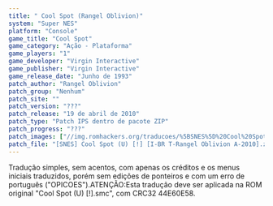 ```yaml
---
title: " Cool Spot (Rangel Oblivion)"
system: "Super NES"
platform: "Console"
game_title: "Cool Spot"
game_category: "Ação - Plataforma"
game_players: "1"
game_developer: "Virgin Interactive"
game_publisher: "Virgin Interactive"
game_release_date: "Junho de 1993"
patch_author: "Rangel Oblivion"
patch_group: "Nenhum"
patch_site: ""
patch_version: "???"
patch_release: "19 de abril de 2010"
patch_type: "Patch IPS dentro de pacote ZIP"
patch_progress: "???"
patch_images: ["//img.romhackers.org/traducoes/%5BSNES%5D%20Cool%20Spot%20-%20Rangel%20Oblivion%20-%201.png","//img.romhackers.org/traducoes/%5BSNES%5D%20Cool%20Spot%20-%20Rangel%20Oblivion%20-%202.png","//img.romhackers.org/traducoes/%5BSNES%5D%20Cool%20Spot%20-%20Rangel%20Oblivion%20-%203.png"]
patch_file: "[SNES] Cool Spot (U) [!] [I-BR T-Rangel Oblivion A-2010].zip"
---
```

Tradução simples, sem acentos, com apenas os créditos e os menus iniciais traduzidos, porém sem edições de ponteiros e com um erro de português ("OPICOES").ATENÇÃO:Esta tradução deve ser aplicada na ROM original "Cool Spot (U) [!].smc", com CRC32 44E60E58.